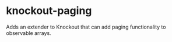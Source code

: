 # knockout-paging
Adds an extender to Knockout that can add paging functionality to observable arrays.
